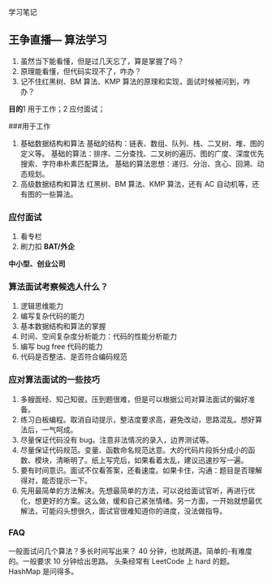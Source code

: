 学习笔记

## 王争直播— 算法学习
1. 虽然当下能看懂，但是过几天忘了，算是掌握了吗？
2. 原理能看懂，但代码实现不了，咋办？
3. 记不住红黑树、BM 算法、KMP 算法的原理和实现，面试时候被问到，咋办？

**目的**1 用于工作；2 应付面试；

###用于工作
1. 基础数据结构和算法
基础的结构：链表、数组、队列、栈、二叉树、堆、图的定义等。
基础的算法：排序、二分查找、二叉树的遍历、图的广度、深度优先搜索、字符串朴素匹配算法。
基础的算法思想：递归、分治、贪心、回溯、动态规划。
2. 高级数据结构和算法
红黑树、BM 算法、KMP 算法，还有 AC 自动机等，还有图的一些算法。

### 应付面试
1. 看专栏
2. 刷力扣
**BAT/外企**

**中小型、创业公司**

### 算法面试考察候选人什么？
1. 逻辑思维能力
2. 编写复杂代码的能力
3. 基本数据结构和算法的掌握
4. 时间、空间复杂度分析能力：代码的性能分析能力
5. 编写 bug free 代码的能力
6. 代码是否整洁、是否符合编码规范

### 应对算法面试的一些技巧
1. 多艘面经、知己知彼。压到题很难，但是可以根据公司对算法面试的偏好准备。
2. 练习白板编程。取消自动提示，整洁度要求高，避免改动，思路混乱。想好算法后，一气呵成。
3. 尽量保证代码没有 bug。注意非法情况的录入，边界测试等。
4. 尽量保证代码规范。变量、函数命名规范达意。大的代码片段拆分成小的函数、模块，清晰明了。纸上写完后，如果看着太乱，建议迅速抄写一遍。
5. 要有时间意识。面试不仅看答案，还看速度。如果卡住，沟通：题目是否理解得对，能否提示一下。
6. 先用最简单的方法解决。先想最简单的方法，可以说给面试官听，再进行优化，想更好的方案。这么做，缓和自己紧张情绪。另一方面，一开始就想最优解法，可能闷头想很久，面试官很难知道你的进度，没法做指导。


### FAQ
一般面试问几个算法？多长时间写出来？
40 分钟，也就两道。简单的-有难度的。一般要求 10 分钟给出思路。
头条经常有 LeetCode 上 hard 的题。
HashMap 是问得多。







